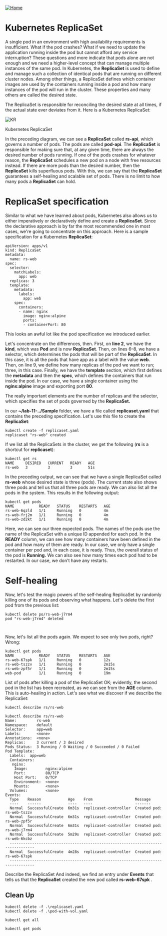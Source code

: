 [![Home](../../img/home.png)](../M-11/README.md)
# Kubernetes ReplicaSet

A single pod in an environment with high availability requirements is insufficient. What if the pod crashes? What if we need to update the application running inside the pod but cannot afford any service interruption? These questions and more indicate that pods alone are not enough and we need a higher-level concept that can manage multiple instances of the same pod. In Kubernetes, the **ReplicaSet** is used to define and manage such a collection of identical pods that are running on different cluster nodes. Among other things, a ReplicaSet defines which container images are used by the containers running inside a pod and how many instances of the pod will run in the cluster. These properties and many others are called the desired state. 

The ReplicaSet is responsible for reconciling the desired state at all times, if the actual state ever deviates from it. Here is a Kubernetes ReplicaSet:

![KR](./img/m12-k-kr_1.png)

Kubernetes ReplicaSet

In the preceding diagram, we can see a **ReplicaSet** called **rs-api**, which governs a number of pods. The pods are called **pod-api**. The **ReplicaSet** is responsible for making sure that, at any given time, there are always the desired number of pods running. If one of the pods crashes for whatever reason, the **ReplicaSet** schedules a new pod on a node with free resources instead. If there are more pods than the desired number, then the **ReplicaSet** kills superfluous pods. With this, we can say that the **ReplicaSet** guarantees a self-healing and scalable set of pods. There is no limit to how many pods a **ReplicaSet** can hold.

# ReplicaSet specification
Similar to what we have learned about pods, Kubernetes also allows us to either imperatively or declaratively define and create a **ReplicaSet**. Since the declarative approach is by far the most recommended one in most cases, we're going to concentrate on this approach. Here is a sample specification for a Kubernetes **ReplicaSet**:

```
apiVersion: apps/v1
kind: ReplicaSet
metadata:
  name: rs-web
spec:
  selector:
    matchLabels:
      app: web
  replicas: 3
  template: 
    metadata:
      labels:
        app: web
    spec:
      containers:
      - name: nginx
        image: nginx:alpine
        ports:
        - containerPort: 80
```


This looks an awful lot like the pod specification we introduced earlier. 

Let's concentrate on the differences, then. First, on **line 2**, we have the **kind**, which was **Pod** and is now **ReplicaSet**. Then, on lines 6–8, we have a selector, which determines the pods that will be part of the **ReplicaSet**. In this case, it is all the pods that have app as a label with the value **web**. Then, on line 9, we define how many replicas of the pod we want to run; three, in this case. Finally, we have the **template** section, which first defines the **metadata** and then the **spec**, which defines the containers that run inside the pod. In our case, we have a single container using the **nginx:alpine** image and exporting port **80**.

The really important elements are the number of replicas and the selector, which specifies the set of pods governed by the **ReplicaSet.**

In our **~/lab-11-../Sample** folder, we have a file called **replicaset.yaml** that contains the preceding specification. Let's use this file to create the **ReplicaSet**:

```
kubectl create -f replicaset.yaml
replicaset "rs-web" created
```

If we list all the ReplicaSets in the cluster, we get the following (**rs** is a shortcut for **replicaset**):

```
kubectl get rs
NAME     DESIRED   CURRENT   READY   AGE
rs-web   3         3         3       51s
```

In the preceding output, we can see that we have a single ReplicaSet called **rs-web** whose desired state is three (pods). The current state also shows three pods and tell us that all three pods are ready. We can also list all the pods in the system. This results in the following output:

```
kubectl get pods
NAME           READY   STATUS    RESTARTS   AGE
rs-web-6qzld   1/1     Running   0          4m
rs-web-frj2m   1/1     Running   0          4m
rs-web-zd2kt   1/1     Running   0          4m
```

Here, we can see our three expected pods. The names of the pods use the name of the ReplicaSet with a unique ID appended for each pod. In the **READY** column, we can see how many containers have been defined in the pod and how many of them are ready. In our case, we only have a single container per pod and, in each case, it is ready. Thus, the overall status of the pod is **Running.** We can also see how many times each pod had to be restarted. In our case, we don't have any restarts.

# Self-healing
Now, let's test the magic powers of the self-healing ReplicaSet by randomly killing one of its pods and observing what happens. Let's delete the first pod from the previous list:

```
kubectl delete po/rs-web-j7rm4 
pod "rs-web-j7rm4" deleted

 
```

Now, let's list all the pods again. We expect to see only two pods, right? Wrong:
```
kubectl get pods
NAME           READY   STATUS    RESTARTS   AGE
rs-web-67spk   1/1     Running   0          12s
rs-web-tszzv   1/1     Running   0          2m15s
rs-web-zpf5r   1/1     Running   0          2m15s
web-pod        1/1     Running   0          19m
```

List of pods after killing a pod of the ReplicaSet
OK; evidently, the second pod in the list has been recreated, as we can see from the **AGE** column. This is auto-healing in action. Let's see what we discover if we describe the ReplicaSet:




```
kubectl describe rs/rs-web

kubectl describe rs/rs-web
Name:         rs-web
Namespace:    default
Selector:     app=web
Labels:       <none>
Annotations:  <none>
Replicas:     3 current / 3 desired
Pods Status:  3 Running / 0 Waiting / 0 Succeeded / 0 Failed
Pod Template:
  Labels:  app=web
  Containers:
   nginx:
    Image:        nginx:alpine
    Port:         80/TCP
    Host Port:    0/TCP
    Environment:  <none>
    Mounts:       <none>
  Volumes:        <none>
Events:
  Type    Reason            Age    From                   Message
  ----    ------            ----   ----                   -------
  Normal  SuccessfulCreate  6m31s  replicaset-controller  Created pod: rs-web-tszzv
  Normal  SuccessfulCreate  6m31s  replicaset-controller  Created pod: rs-web-zpf5r
  Normal  SuccessfulCreate  6m31s  replicaset-controller  Created pod: rs-web-j7rm4
  Normal  SuccessfulCreate  5m29s  replicaset-controller  Created pod: rs-web-6kcbz
  ---------------------------------------------------------------------------------
  Normal  SuccessfulCreate  4m28s  replicaset-controller  Created pod: rs-web-67spk
  ---------------------------------------------------------------------------------
```
Describe the ReplicaSet
And indeed, we find an entry under **Events** that tells us that the **ReplicaSet** created the new pod called **rs-web-67spk** .

## Clean Up
```
kubectl delete -f .\replicaset.yaml
kubectl delete -f .\pod-with-vol.yaml

kubectl get all

kubectl get pods
```
